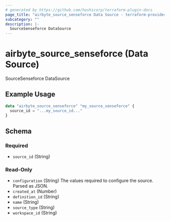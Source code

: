 ```yaml
---
# generated by https://github.com/hashicorp/terraform-plugin-docs
page_title: "airbyte_source_senseforce Data Source - terraform-provider-airbyte"
subcategory: ""
description: |-
  SourceSenseforce DataSource
---
```


# airbyte_source_senseforce (Data Source)

SourceSenseforce DataSource

## Example Usage

```terraform
data "airbyte_source_senseforce" "my_source_senseforce" {
  source_id = "...my_source_id..."
}
```

<!-- schema generated by tfplugindocs -->
## Schema

### Required

- `source_id` (String)

### Read-Only

- `configuration` (String) The values required to configure the source. Parsed as JSON.
- `created_at` (Number)
- `definition_id` (String)
- `name` (String)
- `source_type` (String)
- `workspace_id` (String)
